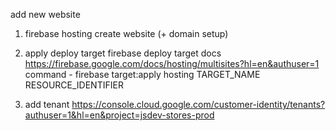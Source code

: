 add new website

1. firebase hosting create website (+ domain setup)

2. apply deploy target
   firebase deploy target docs
   https://firebase.google.com/docs/hosting/multisites?hl=en&authuser=1
   command - firebase target:apply hosting TARGET_NAME RESOURCE_IDENTIFIER

3. add tenant
   https://console.cloud.google.com/customer-identity/tenants?authuser=1&hl=en&project=jsdev-stores-prod
